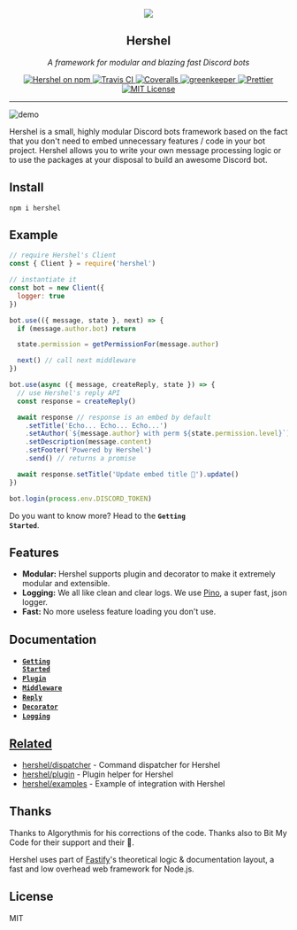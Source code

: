 <p align="center">
  <img src="https://raw.githubusercontent.com/hershel/hershel/master/media/hershel.png" />
</p>

<h2 align="center">Hershel</h2>

<p align="center">
  <em>A framework for modular and blazing fast Discord bots</em>
</p>

<p align="center">
  <a href="https://www.npmjs.com/package/hershel">
    <img alt="Hershel on npm" 
    src="https://img.shields.io/npm/v/hershel.svg">
  </a>
  <a href="https://travis-ci.com/hershel/hershel">
    <img alt="Travis CI" 
    src="https://travis-ci.com/hershel/hershel.svg?branch=master">
  </a>
  <a href="https://coveralls.io/github/hershel/hershel">
    <img alt="Coveralls"
    src="https://coveralls.io/repos/github/hershel/hershel/badge.svg?branch=master">
  </a>
  <a href="https://greenkeeper.io/">
    <img alt="greenkeeper"
    src="https://badges.greenkeeper.io/hershel/hershel.svg">
  </a>
  <a href="https://github.com/prettier/prettier">
    <img alt="Prettier"
    src="https://img.shields.io/badge/code_style-prettier-ff69b4.svg">
  </a>
  <a href="https://github.com/hershel/hershel/blob/master/LICENSE">
    <img alt="MIT License"
    src="https://img.shields.io/badge/License-MIT-yellow.svg">
  </a>
</p>

---

![demo](https://raw.githubusercontent.com/hershel/hershel/master/media/demo.png)

Hershel is a small, highly modular Discord bots framework based on the fact that you don't need to embed unnecessary features / code in your bot project. Hershel allows you to write your own message processing logic or to use the packages at your disposal to build an awesome Discord bot.

## Install

```
npm i hershel
```

## Example

```js
// require Hershel's Client
const { Client } = require('hershel')

// instantiate it
const bot = new Client({
  logger: true
})

bot.use(({ message, state }, next) => {
  if (message.author.bot) return

  state.permission = getPermissionFor(message.author)

  next() // call next middleware
})

bot.use(async ({ message, createReply, state }) => {
  // use Hershel's reply API
  const response = createReply()

  await response // response is an embed by default
    .setTitle('Echo... Echo... Echo...')
    .setAuthor(`${message.author} with perm ${state.permission.level}`)
    .setDescription(message.content)
    .setFooter('Powered by Hershel')
    .send() // returns a promise

  await response.setTitle('Update embed title 🙈').update()
})

bot.login(process.env.DISCORD_TOKEN)
```

Do you want to know more? Head to the <code><b>Getting Started</b></code>.

## Features

- **Modular:** Hershel supports plugin and decorator to make it extremely modular and extensible.
- **Logging:** We all like clean and clear logs. We use [Pino](https://github.com/pinojs/pino), a super fast, json logger.
- **Fast:** No more useless feature loading you don't use.

## Documentation

- <a href="./docs/getting-started.md"><code><b>Getting Started</b></code></a>
- <a href="./docs/plugin.md"><code><b>Plugin</b></code>
- <a href="./docs/middleware.md"><code><b>Middleware</b></code>
- <a href="./docs/reply.md"><code><b>Reply</b></code>
- <a href="./docs/decorator.md"><code><b>Decorator</b></code>
- <a href="./docs/logging.md"><code><b>Logging</b></code>

## Related

- [hershel/dispatcher](https://github.com/hershel/dispatcher) - Command dispatcher for Hershel
- [hershel/plugin](https://github.com/hershel/plugin) - Plugin helper for Hershel
- [hershel/examples](https://github.com/hershel/examples) - Example of integration with Hershel

## Thanks

Thanks to Algorythmis for his corrections of the code. Thanks also to Bit My Code for their support and their 💖.

Hershel uses part of [Fastify](https://github.com/fastify/fastify)'s theoretical logic & documentation layout, a fast and low overhead web framework for Node.js.

## License

MIT
